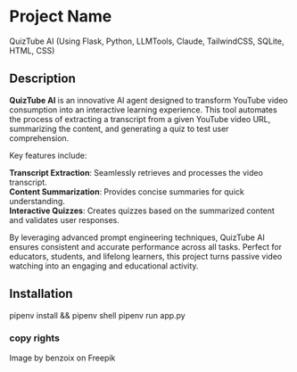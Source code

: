# Project Name
QuizTube AI (Using Flask, Python, LLMTools, Claude, TailwindCSS, SQLite, HTML, CSS)

## Description

**QuizTube AI** is an innovative AI agent designed to transform YouTube video consumption into an interactive learning experience. This tool automates the process of extracting a transcript from a given YouTube video URL, summarizing the content, and generating a quiz to test user comprehension.

Key features include:

**Transcript Extraction**: Seamlessly retrieves and processes the video transcript.  
**Content Summarization**: Provides concise summaries for quick understanding.  
**Interactive Quizzes**: Creates quizzes based on the summarized content and validates user responses.  

By leveraging advanced prompt engineering techniques, QuizTube AI ensures consistent and accurate performance across all tasks. Perfect for educators, students, and lifelong learners, this project turns passive video watching into an engaging and educational activity.


## Installation

pipenv install && pipenv shell
pipenv run app.py

### copy rights
Image by benzoix on Freepik
